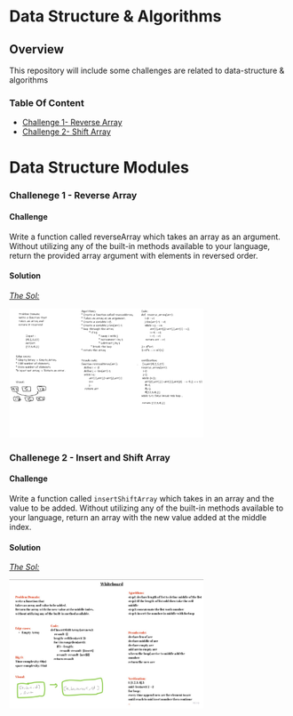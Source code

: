 # Data Structure & Algorithms

## Overview

This repository will include some challenges are related to data-structure & algorithms

### Table Of Content
  
* [Challenge 1- Reverse Array](#reverse-array)
* [Challenge 2- Shift Array](#insert-shift-array)

Data Structure Modules
=====================

<a id="reverse-array"></a>

### Challenege 1 - Reverse Array

#### Challenge

Write a function called reverseArray which takes an array as an argument. Without utilizing any of the built-in methods available to your language, return the provided array argument with elements in reversed order.

#### Solution

*[The Sol:](/array-reverse/README.md)*

<img src="./array-reverse/array-reverse.png" style="width: 350px;">

<a id="insert-shift-array"></a>

### Challenege 2 - Insert and Shift Array

#### Challenge

Write a function called ```insertShiftArray``` which takes in an array and the value to be added. Without utilizing any of the built-in methods available to your language, return an array with the new value added at the middle index.

#### Solution

*[The Sol:](/array-insert-shift/README.md)*

<img src="./array-insert-shift/array-insert-shift.jpg" style="width: 350px; text-align: center;">
